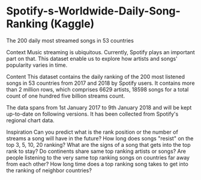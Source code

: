 # Spotify-s-Worldwide-Daily-Song-Ranking (Kaggle)
The 200 daily most streamed songs in 53 countries


Context
Music streaming is ubiquitous. Currently, Spotify plays an important part on that. This dataset enable us to explore how artists and songs' popularity varies in time.

Content
This dataset contains the daily ranking of the 200 most listened songs in 53 countries from 2017 and 2018 by Spotify users. It contains more than 2 million rows, which comprises 6629 artists, 18598 songs for a total count of one hundred five billion streams count.

The data spans from 1st January 2017 to 9th January 2018 and will be kept up-to-date on following versions. It has been collected from Spotify's regional chart data.

Inspiration
Can you predict what is the rank position or the number of streams a song will have in the future?
How long does songs "resist" on the top 3, 5, 10, 20 ranking?
What are the signs of a song that gets into the top rank to stay?
Do continents share same top ranking artists or songs?
Are people listening to the very same top ranking songs on countries far away from each other?
How long time does a top ranking song takes to get into the ranking of neighbor countries?
